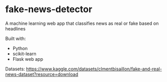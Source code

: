 # fake-news-detector

A machine learning web app that classifies news as real or fake based on headlines

Built with:
- Python
- scikit-learn
- Flask web app

Datasets: https://www.kaggle.com/datasets/clmentbisaillon/fake-and-real-news-dataset?resource=download